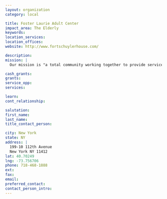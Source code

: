 ```yaml
---
layout: organization
category: local

title: Foster Laurie Adult Center
impact_area: The Elderly
keywords: 
location_services: 
location_offices: 
website: http://www.fortschuylerhouse.com/

description: 
mission: |
  Our mission is "a total community working together to provide services to, and develop skills in, older adults in order to promote independence and enhance their quality of life."

cash_grants: 
grants: 
service_opp: 
services: 

learn: 
cont_relationship: 

salutation: 
first_name: 
last_name: 
title_contact_person: 

city: New York
state: NY
address: |
  199-10 112th Avenue  
  New York NY 11412
lat: 40.70249
lng: -73.756706
phone: 718-468-1888
ext: 
fax: 
email: 
preferred_contact: 
contact_person_intro: 
---
```


